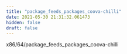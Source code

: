 ```yaml
---
title: "package_feeds_packages_coova-chilli"
date: 2021-05-30 21:31:32.061473
hidden: false
draft: false
---
```


x86/64/package_feeds_packages_coova-chilli

